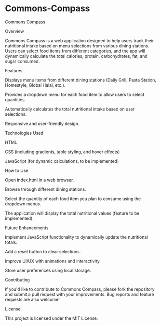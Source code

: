 # Commons-Compass
Commons Compass

Overview

Commons Compass is a web application designed to help users track their nutritional intake based on menu selections from various dining stations. Users can select food items from different categories, and the app will dynamically calculate the total calories, protein, carbohydrates, fat, and sugar consumed.

Features

Displays menu items from different dining stations (Daily Grill, Pasta Station, Homestyle, Global Halal, etc.).

Provides a dropdown menu for each food item to allow users to select quantities.

Automatically calculates the total nutritional intake based on user selections.

Responsive and user-friendly design.

Technologies Used

HTML

CSS (including gradients, table styling, and hover effects)

JavaScript (for dynamic calculations, to be implemented)

How to Use

Open index.html in a web browser.

Browse through different dining stations.

Select the quantity of each food item you plan to consume using the dropdown menus.

The application will display the total nutritional values (feature to be implemented).

Future Enhancements

Implement JavaScript functionality to dynamically update the nutritional totals.

Add a reset button to clear selections.

Improve UI/UX with animations and interactivity.

Store user preferences using local storage.

Contributing

If you'd like to contribute to Commons Compass, please fork the repository and submit a pull request with your improvements. Bug reports and feature requests are also welcome!

License

This project is licensed under the MIT License.

